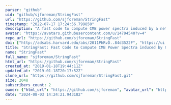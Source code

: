 ```yaml
---
parser: "github"
uid: "github/sjforeman/StringFast"
url: "https://github.com/sjforeman/StringFast"
timestamp: "2022-07-17 17:24:56.799850"
description: "A fast code to compute CMB power spectra induced by a network of cosmic strings"
avatar: "https://avatars.githubusercontent.com/u/14794540?v=4"
repo_url: "https://github.com/sjforeman/StringFast"
doi: ["http://adsabs.harvard.edu/abs/2011PhRvD..84d3522F", "https://ui.adsabs.harvard.edu/abs/2011ascl.soft06021F/abstract"]
title: "StringFast: Fast Code to Compute CMB Power Spectra induced by Cosmic Strings"
name: "StringFast"
full_name: "sjforeman/StringFast"
html_url: "https://github.com/sjforeman/StringFast"
created_at: "2019-01-18T19:44:11Z"
updated_at: "2019-01-18T20:17:52Z"
clone_url: "https://github.com/sjforeman/StringFast.git"
size: 2048
subscribers_count: 2
owner: {"html_url": "https://github.com/sjforeman", "avatar_url": "https://avatars.githubusercontent.com/u/14794540?v=4", "login": "sjforeman", "type": "User"}
date: "2024-08-03 14:24:21.943182"
---
```

